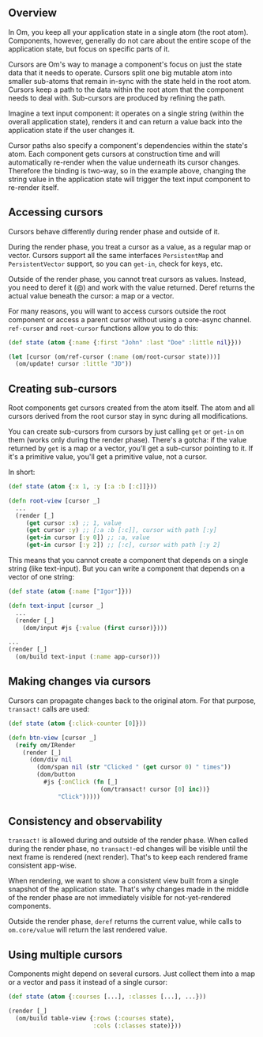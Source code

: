 ## Overview

In Om, you keep all your application state in a single atom (the root atom). Components, however, generally do not care about the entire scope of the application state, but focus on specific parts of it.

Cursors are Om's way to manage a component's focus on just the state data that it needs to operate. Cursors split one big mutable atom into smaller sub-atoms that remain in-sync with the state held in the root atom. Cursors keep a path to the data within the root atom that the component needs to deal with. Sub-cursors are produced by refining the path.

Imagine a text input component: it operates on a single string (within the overall application state), renders it and can return a value back into the application state if the user changes it.

Cursor paths also specify a component's dependencies within the state's atom. Each component gets cursors at construction time and will automatically re-render when the value underneath its cursor changes. Therefore the binding is two-way, so in the example above, changing the string value in the application state will trigger the text input component to re-render itself.

## Accessing cursors

Cursors behave differently during render phase and outside of it.

During the render phase, you treat a cursor as a value, as a regular map or vector. Cursors support all the same interfaces `PersistentMap` and `PersistentVector` support, so you can `get-in`, check for keys, etc. 

Outside of the render phase, you cannot treat cursors as values. Instead, you need to deref it (@) and work with the value returned. Deref returns the actual value beneath the cursor: a map or a vector.

For many reasons, you will want to access cursors outside the root component or access a parent cursor without using a core-async channel. `ref-cursor` and `root-cursor` functions allow you to do this:

```clj
(def state (atom {:name {:first "John" :last "Doe" :little nil}}))

(let [cursor (om/ref-cursor (:name (om/root-cursor state)))]
  (om/update! cursor :little "JD"))
```

## Creating sub-cursors

Root components get cursors created from the atom itself. The atom and all cursors derived from the root cursor stay in sync during all modifications.

You can create sub-cursors from cursors by just calling `get` or `get-in` on them (works only during the render phase). There's a gotcha: if the value returned by `get` is a map or a vector, you’ll get a sub-cursor pointing to it. If it's a primitive value, you'll get a primitive value, not a cursor.

In short:

```clj
(def state (atom {:x 1, :y [:a :b [:c]]}))

(defn root-view [cursor _]
  ...
  (render [_]
     (get cursor :x) ;; 1, value
     (get cursor :y) ;; [:a :b [:c]], cursor with path [:y]
     (get-in cursor [:y 0]) ;; :a, value
     (get-in cursor [:y 2]) ;; [:c], cursor with path [:y 2]
```

This means that you cannot create a component that depends on a single string (like text-input). But you can write a component that depends on a vector of one string:

```clj
(def state (atom {:name ["Igor"]}))

(defn text-input [cursor _]
  ...
  (render [_]
    (dom/input #js {:value (first cursor)}))) 

...
(render [_]
  (om/build text-input (:name app-cursor)))
```

## Making changes via cursors

Cursors can propagate changes back to the original atom. For that purpose, `transact!` calls are used:

```clj
(def state (atom {:click-counter [0]}))

(defn btn-view [cursor _]
  (reify om/IRender
    (render [_]
      (dom/div nil
        (dom/span nil (str "Clicked " (get cursor 0) " times"))
        (dom/button
          #js {:onClick (fn [_]
                          (om/transact! cursor [0] inc))}
			  "Click")))))
```

## Consistency and observability

`transact!` is allowed during and outside of the render phase. When called during the render phase, no `transact!`-ed changes will be visible until the next frame is rendered (next render). That's to keep each rendered frame consistent app-wise.

When rendering, we want to show a consistent view built from a single snapshot of the application state. That's why changes made in the middle of the render phase are not immediately visible for not-yet-rendered components.

Outside the render phase, `deref` returns the current value, while calls to `om.core/value` will return the last rendered value.

## Using multiple cursors

Components might depend on several cursors. Just collect them into a map or a vector and pass it instead of a single cursor:

```clj
(def state (atom {:courses [...], :classes [...], ...}))

(render [_]
  (om/build table-view {:rows (:courses state),
                        :cols (:classes state)})) 
```
